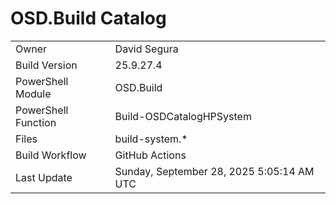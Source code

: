 ﻿# OSD.Build Catalog

| | |
|-|-|
| Owner | David Segura |
| Build Version | 25.9.27.4 |
| PowerShell Module | OSD.Build |
| PowerShell Function | Build-OSDCatalogHPSystem |
| Files | build-system.* |
| Build Workflow | GitHub Actions |
| Last Update | Sunday, September 28, 2025 5:05:14 AM UTC |

